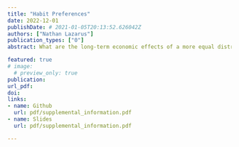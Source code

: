```yaml
---
title: "Habit Preferences"
date: 2022-12-01
publishDate: # 2021-01-05T20:13:52.626042Z
authors: ["Nathan Lazarus"]
publication_types: ["0"]
abstract: What are the long-term economic effects of a more equal distribution of wealth? We exploit <a id="target" class="anchor" aria-hidden="true"">variation</a> in historical inheritance rules for land traversing political, linguistic, geological, and religious borders in Germany. In some German areas, inherited land was to be shared or divided equally among children, while in others land was ruled to be indivisible. Using a geographic regression discontinuity design, we show that equal division of land led to a more equal distribution of land; other potential drivers of growth are smooth at the boundary and equal division areas were not historically more developed. Today, equal division areas feature higher average incomes and a right-shifted skill, income, and wealth distribution. Higher top incomes and top wealth in equal division areas coincide with higher education, and higher labor productivity. We show evidence consistent with the more even distribution of land leading to more innovative industrial by-employment during Germany’s transition from an agrarian to an industrial economy and, in the long run, more entrepreneurship.

featured: true
# image:
  # preview_only: true
publication: 
url_pdf: 
doi:
links: 
- name: Github
  url: pdf/supplemental_information.pdf
- name: Slides
  url: pdf/supplemental_information.pdf

---
```


